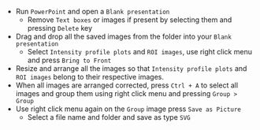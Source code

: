 - Run `PowerPoint` and open a `Blank presentation`
  - Remove `Text boxes` or images if present by selecting them and pressing `Delete` key
- Drag and drop all the saved images from the folder into your `Blank presentation`
  - Select `Intensity profile plots` and `ROI images`, use right click menu and press `Bring to Front`
- Resize and arrange all the images so that `Intensity profile plots` and `ROI images` belong to their respective images.
- When all images are arranged corrected, press `Ctrl + A` to select all images and group them using right click menu and pressing `Group > Group`
- Use right click menu again on the `Group` image press `Save as Picture`
  - Select  a file name and folder and save as type `SVG`

